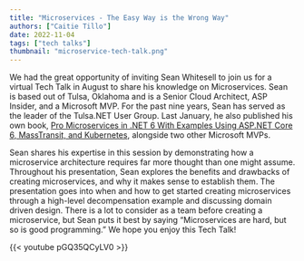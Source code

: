 ```yaml
---
title: "Microservices - The Easy Way is the Wrong Way"
authors: ["Caitie Tillo"]
date: 2022-11-04
tags: ["tech talks"]
thumbnail: "microservice-tech-talk.png"
---
```


We had the great opportunity of inviting Sean Whitesell to join us for a virtual Tech Talk in August to share his knowledge on Microservices. Sean is based out of Tulsa, Oklahoma and is a Senior Cloud Architect, ASP Insider, and a Microsoft MVP. For the past nine years, Sean has served as the leader of the Tulsa.NET User Group. Last January, he also published his own book, [Pro Microservices in .NET 6
With Examples Using ASP.NET Core 6, MassTransit, and Kubernetes](https://link.springer.com/book/10.1007/978-1-4842-7833-8), alongside two other Microsoft MVPs.

Sean shares his expertise in this session by demonstrating how a microservice architecture requires far more thought than one might assume. Throughout his presentation, Sean explores the benefits and drawbacks of creating microservices, and why it makes sense to establish them. The presentation goes into when and how to get started creating microservices through a high-level decompensation example and discussing domain driven design. There is a lot to consider as a team before creating a microservice, but Sean puts it best by saying “Microservices are hard, but so is good programming.” We hope you enjoy this Tech Talk!

{{< youtube pGQ35QCyLV0 >}}
